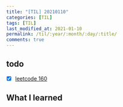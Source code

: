 ```yaml
---
title: "[TIL] 20210110"
categories: [TIL]
tags: [TIL]
last_modified_at: 2021-01-10
permalink: /til/:year/:month/:day/:title/
comments: true
---
```


## todo

- [x] [leetcode 160](https://leetcode.com/problems/intersection-of-two-linked-lists/)

## What I learned
